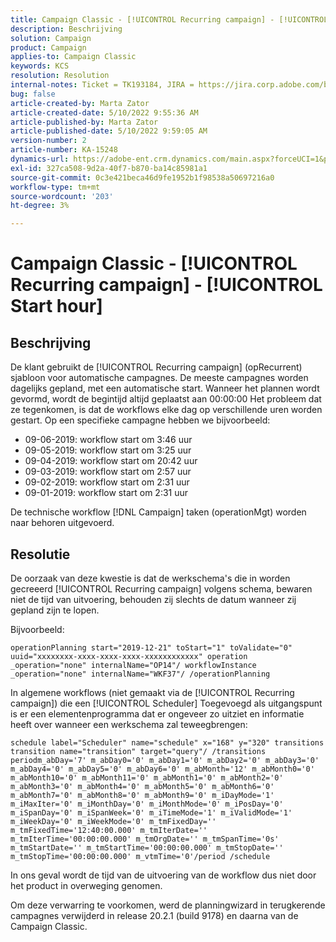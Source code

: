 ```yaml
---
title: Campaign Classic - [!UICONTROL Recurring campaign] - [!UICONTROL Start hour]
description: Beschrijving
solution: Campaign
product: Campaign
applies-to: Campaign Classic
keywords: KCS
resolution: Resolution
internal-notes: Ticket = TK193184, JIRA = https://jira.corp.adobe.com/browse/NEO-18567
bug: false
article-created-by: Marta Zator
article-created-date: 5/10/2022 9:55:36 AM
article-published-by: Marta Zator
article-published-date: 5/10/2022 9:59:05 AM
version-number: 2
article-number: KA-15248
dynamics-url: https://adobe-ent.crm.dynamics.com/main.aspx?forceUCI=1&pagetype=entityrecord&etn=knowledgearticle&id=c8207854-47d0-ec11-a7b5-00224809c101
exl-id: 327ca508-9d2a-40f7-b870-ba14c85981a1
source-git-commit: 0c3e421beca46d9fe1952b1f98538a50697216a0
workflow-type: tm+mt
source-wordcount: '203'
ht-degree: 3%

---
```


# Campaign Classic - [!UICONTROL Recurring campaign] - [!UICONTROL Start hour]

## Beschrijving


De klant gebruikt de [!UICONTROL Recurring campaign] (opRecurrent) sjabloon voor automatische campagnes. De meeste campagnes worden dagelijks gepland, met een automatische start. Wanneer het plannen wordt gevormd, wordt de begintijd altijd geplaatst aan 00:00:00 Het probleem dat ze tegenkomen, is dat de workflows elke dag op verschillende uren worden gestart.
Op een specifieke campagne hebben we bijvoorbeeld:

- 09-06-2019: workflow start om 3:46 uur
- 09-05-2019: workflow start om 3:25 uur
- 09-04-2019: workflow start om 20:42 uur
- 09-03-2019: workflow start om 2:57 uur
- 09-02-2019: workflow start om 2:31 uur
- 09-01-2019: workflow start om 2:31 uur


De technische workflow [!DNL Campaign] taken (operationMgt) worden naar behoren uitgevoerd.


## Resolutie


De oorzaak van deze kwestie is dat de werkschema&#39;s die in worden gecreeerd [!UICONTROL Recurring campaign] volgens schema, bewaren niet de tijd van uitvoering, behouden zij slechts de datum wanneer zij gepland zijn te lopen.

Bijvoorbeeld:

`operationPlanning start="2019-12-21" toStart="1" toValidate="0" uuid="xxxxxxxx-xxxx-xxxx-xxxx-xxxxxxxxxxxx" operation _operation="none" internalName="OP14"/ workflowInstance _operation="none" internalName="WKF37"/ /operationPlanning`

In algemene workflows (niet gemaakt via de [!UICONTROL Recurring campaign]) die een [!UICONTROL Scheduler] Toegevoegd als uitgangspunt is er een elementenprogramma dat er ongeveer zo uitziet en informatie heeft over wanneer een werkschema zal teweegbrengen:

`schedule label="Scheduler" name="schedule" x="168" y="320" transitions transition name="transition" target="query"/ /transitions periodm_abDay='7' m_abDay0='0' m_abDay1='0' m_abDay2='0' m_abDay3='0' m_abDay4='0' m_abDay5='0' m_abDay6='0' m_abMonth='12' m_abMonth0='0' m_abMonth10='0' m_abMonth11='0' m_abMonth1='0' m_abMonth2='0' m_abMonth3='0' m_abMonth4='0' m_abMonth5='0' m_abMonth6='0' m_abMonth7='0' m_abMonth8='0' m_abMonth9='0' m_iDayMode='1' m_iMaxIter='0' m_iMonthDay='0' m_iMonthMode='0' m_iPosDay='0' m_iSpanDay='0' m_iSpanWeek='0' m_iTimeMode='1' m_iValidMode='1' m_iWeekDay='0' m_iWeekMode='0' m_tmFixedDay='' m_tmFixedTime='12:40:00.000' m_tmIterDate='' m_tmIterTime='00:00:00.000' m_tmOrgDate='' m_tmSpanTime='0s' m_tmStartDate='' m_tmStartTime='00:00:00.000' m_tmStopDate='' m_tmStopTime='00:00:00.000' m_vtmTime='0'/period /schedule`

In ons geval wordt de tijd van de uitvoering van de workflow dus niet door het product in overweging genomen.

Om deze verwarring te voorkomen, werd de planningwizard in terugkerende campagnes verwijderd in release 20.2.1 (build 9178) en daarna van de Campaign Classic.

